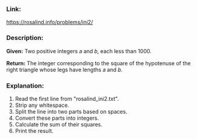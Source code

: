 ### Link:

https://rosalind.info/problems/ini2/

### **Description:**

**Given:** Two positive integers 𝑎 and 𝑏, each less than 1000.

**Return:** The integer corresponding to the square of the hypotenuse of the right triangle whose legs have lengths 𝑎 and 𝑏.

### **Explanation:**

1. Read the first line from "rosalind_ini2.txt".
2. Strip any whitespace.
3. Split the line into two parts based on spaces.
4. Convert these parts into integers.
5. Calculate the sum of their squares.
6. Print the result.
